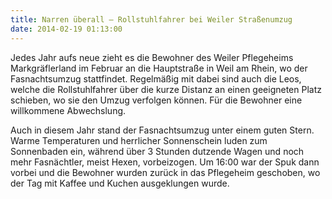 ```yaml
---
title: Narren überall – Rollstuhlfahrer bei Weiler Straßenumzug
date: 2014-02-19 01:13:00
---
```


Jedes Jahr aufs neue zieht es die Bewohner des Weiler Pflegeheims Markgräflerland im Februar an die Hauptstraße in Weil am Rhein, wo der Fasnachtsumzug stattfindet. Regelmäßig mit dabei sind auch die Leos, welche die Rollstuhlfahrer über die kurze Distanz an einen geeigneten Platz schieben, wo sie den Umzug verfolgen können. Für die Bewohner eine willkommene Abwechslung.

Auch in diesem Jahr stand der Fasnachtsumzug unter einem guten Stern. Warme Temperaturen und herrlicher Sonnenschein luden zum Sonnenbaden ein, während über 3 Stunden dutzende Wagen und noch mehr Fasnächtler, meist Hexen, vorbeizogen. Um 16:00 war der Spuk dann vorbei und die Bewohner wurden zurück in das Pflegeheim geschoben, wo der Tag mit Kaffee und Kuchen ausgeklungen wurde.
